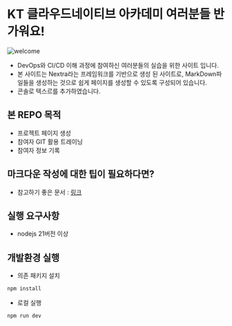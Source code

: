 # KT 클라우드네이티브 아카데미 여러분들 반가워요!

![welcome](https://cdn.mediatoday.co.kr/news/photo/202311/313885_438531_4716.jpg)

- DevOps와 CI/CD 이해 과정에 참여하신 여러분들의 실습을 위한 사이트 입니다.
- 본 사이트는 Nextra라는 프레임워크를 기반으로 생성 된 사이트로, MarkDown파일들을 생성하는 것으로 쉽게 페이지를 생성할 수 있도록 구성되어 있습니다.
- 콘솔로 텍스르를 추가하였습니다.

## 본 REPO 목적

- 프로젝트 페이지 생성
- 참여자 GIT 활용 트레이닝
- 참여자 정보 기록

## 마크다운 작성에 대한 팁이 필요하다면?

- 참고하기 좋은 문서 : [링크](https://gist.github.com/ihoneymon/652be052a0727ad59601)

## 실행 요구사항

- nodejs 21버전 이상

## 개발환경 실행

- 의존 패키지 설치

```bash
npm install 
```

- 로컬 실행

```bash
npm run dev
```
